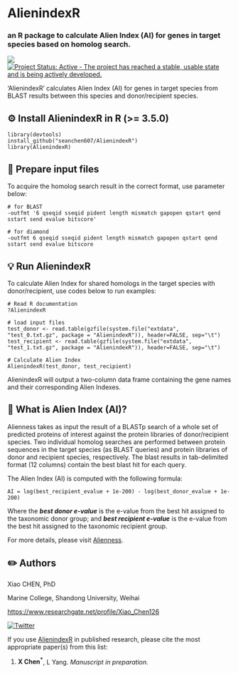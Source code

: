 # AlienindexR 
### an R package to calculate Alien Index (AI) for genes in target species based on homolog search.

[![](https://img.shields.io/badge/release%20version-0.99.1-green.svg)](https://github.com/seanchen607/FScanR)
[![Project Status: Active - The project has reached a stable, usable state and is being actively developed.](http://www.repostatus.org/badges/latest/active.svg)](http://www.repostatus.org/#active)

‘AlienindexR’ calculates Alien Index (AI) for genes in target species from BLAST results between this species and donor/recipient species. 

## :gear: Install AlienindexR in R (>= 3.5.0)

	library(devtools)
	install_github("seanchen607/AlienindexR")
	library(AlienindexR)

## :file_folder: Prepare input files

To acquire the homolog search result in the correct format, use parameter below: 

	# for BLAST
	-outfmt '6 qseqid sseqid pident length mismatch gapopen qstart qend sstart send evalue bitscore'
  
	# for diamond
	-outfmt 6 qseqid sseqid pident length mismatch gapopen qstart qend sstart send evalue bitscore

## :bulb: Run AlienindexR

To calculate Alien Index for shared homologs in the target species with donor/recipient, use codes below to run examples: 

	# Read R documentation
	?AlienindexR
	
	# load input files
	test_donor <- read.table(gzfile(system.file("extdata", "test_0.txt.gz", package = "AlienindexR")), header=FALSE, sep="\t")
	test_recipient <- read.table(gzfile(system.file("extdata", "test_1.txt.gz", package = "AlienindexR")), header=FALSE, sep="\t")
	
	# Calculate Alien Index
	AlienindexR(test_donor, test_recipient)

AlienindexR will output a two-column data frame containing the gene names and their corresponding Alien Indexes.

## :orange_book: What is Alien Index (AI)?

Alienness takes as input the result of a BLASTp search of a whole set of predicted proteins of interest against the protein libraries of donor/recipient species. 
Two individual homolog searches are performed between protein sequences in the target species (as BLAST queries) and protein libraries of donor and recipient species, respectively. 
The blast results in tab-delimited format (12 columns) contain the best blast hit for each query. 

The Alien Index (AI) is computed with the following formula:

	AI = log(best_recipient_evalue + 1e-200) - log(best_donor_evalue + 1e-200)

Where the ***best donor e-value*** is the e-value from the best hit assigned to the taxonomic donor group; 
and ***best recipient e-value*** is the e-value from the best hit assigned to the taxonomic recipient group.

For more details, please visit [Alienness](https://alienness.sophia.inrae.fr/cgi/faq.cgi).

## :pencil2: Authors

Xiao CHEN, PhD

Marine College, Shandong University, Weihai

<https://www.researchgate.net/profile/Xiao_Chen126>

[![Twitter](https://img.shields.io/twitter/url/http/shields.io.svg?style=social&logo=twitter)](https://twitter.com/intent/tweet?hashtags=AlienindexR&url=https://github.com/seanchen607/AlienindexR&screen_name=SC607)

If you use [AlienindexR](https://github.com/seanchen607/AlienindexR) in
published research, please cite the most appropriate paper(s) from this
list:

1.  **X Chen<sup>\*</sup>**, L Yang. *Manuscript in preparation*.

